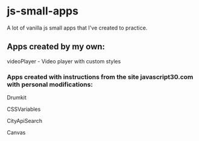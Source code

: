 # js-small-apps
A lot of vanilla js small apps that I've created to practice.

## Apps created by my own:

videoPlayer - Video player with custom styles

### Apps created with instructions from the site javascript30.com with personal modifications:

Drumkit

CSSVariables

CityApiSearch

Canvas
